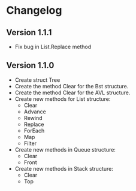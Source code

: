 
Changelog
=========

Version 1.1.1
-------------

- Fix bug in List.Replace method


Version 1.1.0
-------------

- Create struct Tree 
- Create the method Clear for the Bst structure.
- Create the method Clear for the AVL structure.
- Create new methods for List structure:
  - Clear
  - Advance
  - Rewind
  - Replace
  - ForEach
  - Map
  - Filter
- Create new methods in Queue structure:
  - Clear
  - Front
- Create new methods in Stack structure:
  - Clear
  - Top

